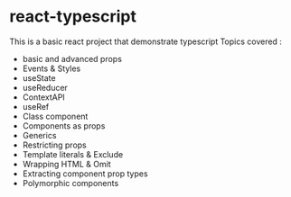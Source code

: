 # react-typescript
This is a basic react project that demonstrate typescript
Topics covered :
  - basic and advanced props
  - Events & Styles
  - useState
  - useReducer
  - ContextAPI
  - useRef
  - Class component
  - Components as props
  - Generics
  - Restricting props
  - Template literals & Exclude
  - Wrapping HTML & Omit
  - Extracting component prop types
  - Polymorphic components
